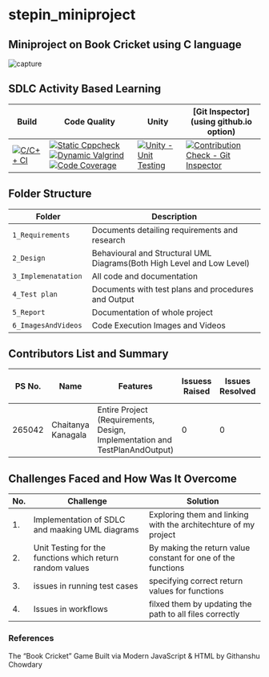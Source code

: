 # stepin_miniproject

## Miniproject on Book Cricket using C language
![capture](https://github.com/Chaitu2134/miniproject/blob/main/5_images_and_videos/bookcricket.jpg)

## SDLC Activity Based Learning

Build | Code Quality | Unity | [Git Inspector](using github.io option)
------|----------|-------|--------------
[![C/C++ CI](https://github.com/SriHarshith/291395_LTTS_Project/actions/workflows/c-cpp.yml/badge.svg)](https://github.com/SriHarshith/291395_LTTS_Project/actions/workflows/c-cpp.yml) | [![Static Cppcheck](https://github.com/SriHarshith/291395_LTTS_Project/actions/workflows/cppcheck.yml/badge.svg)](https://github.com/SriHarshith/291395_LTTS_Project/actions/workflows/cppcheck.yml) [![Dynamic Valgrind](https://github.com/SriHarshith/291395_LTTS_Project/actions/workflows/CodeQuality_Dynamic.yml/badge.svg)](https://github.com/SriHarshith/291395_LTTS_Project/actions/workflows/CodeQuality_Dynamic.yml) [![Code Coverage](https://github.com/SriHarshith/291395_LTTS_Project/actions/workflows/gcov.yml/badge.svg)](https://github.com/SriHarshith/291395_LTTS_Project/actions/workflows/gcov.yml) | [![Unity - Unit Testing](https://github.com/SriHarshith/291395_LTTS_Project/actions/workflows/unity.yml/badge.svg)](https://github.com/SriHarshith/291395_LTTS_Project/actions/workflows/unity.yml)| [![Contribution Check - Git Inspector](https://github.com/Chaitu2134/miniproject/actions/workflows/gitinspector.yml/badge.svg)](https://github.com/Chaitu2134/miniproject/actions/workflows/gitinspector.yml)

## Folder Structure
Folder                   | Description
-------------------------| -----------------------------------------
`1_Requirements`         | Documents detailing requirements and research
`2_Design      `         | Behavioural and Structural UML Diagrams(Both High Level and Low Level)
`3_Implemenatation `     | All code and documentation
`4_Test plan     `       | Documents with test plans and procedures and Output
`5_Report`               | Documentation of whole project
`6_ImagesAndVideos`      | Code Execution Images and Videos



## Contributors List and Summary

PS No. |  Name               |    Features    | Issuess Raised |Issues Resolved|No Test Cases|Test Case Pass
-------|---------------------|----------------|----------------|---------------|-------------|--------------
265042 | Chaitanya Kanagala  | Entire Project (Requirements, Design, Implementation and TestPlanAndOutput)  | 0        |0  |2 Overall Test cases  | All Passed     
  

## Challenges Faced and How Was It Overcome
| No. | Challenge | Solution
|-----|-----------|--------
|1. | Implementation of SDLC and maaking UML diagrams | Exploring them and linking with the architechture of my project 
|2. | Unit Testing for the functions which return random values | By making the return value constant for one of the functions |
|3. | issues in running test cases | specifying correct return values for functions
|4. | Issues in workflows | filxed them by updating the path to all files correctly
### References
The “Book Cricket” Game Built via Modern JavaScript & HTML by Githanshu Chowdary

